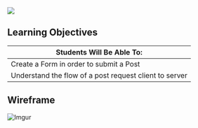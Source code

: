 <img src="https://i.imgur.com/fx2orT2.png">

## Learning Objectives

| Students Will Be Able To: |
| --- |
| Create a Form in order to submit a Post |
| Understand the flow of a post request client to server |


## Wireframe 


![Imgur](https://i.imgur.com/3hY0xP0.png)
